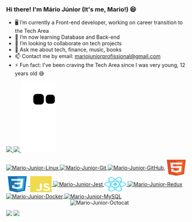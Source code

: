 ### Hi there! I'm Mário Júnior (It's me, Mario!) 😆

- 🖥️ I’m currently a Front-end developer, working on career transition to the Tech Area
- 🌱 I’m now learning Database and Back-end
- 👀 I’m looking to collaborate on tech projects
- 💬 Ask me about tech, finance, music, books
- 📫 Contact me by email: mariojuniorprofissional@gmail.com
- ⚡ Fun fact: I've been craving the Tech Area since I was very young, 12 years old 😅

<div>
  <a href="https://github.com/Mario-Junior">
  <img height="180em" src="https://github-readme-stats.vercel.app/api?username=Mario-Junior&show_icons=true&theme=dark&include_all_commits=true&count_private=true"/>
  <img height="180em" src="https://github-readme-stats.vercel.app/api/top-langs/?username=Mario-Junior&layout=compact&langs_count=7&theme=dark"/>
  <img src="https://github.com/Mario-Junior/Mario-Junior/blob/output/github-contribution-grid-snake.svg" />
</div>

<div style="display: inline_block"><br>
  <img align="center" alt="Mario-Junior-Linux" height="45" width="60" src="https://cdn.jsdelivr.net/gh/devicons/devicon/icons/linux/linux-original.svg" />
  <img align="center" alt="Mario-Junior-Git" height="45" width="60" src="https://cdn.jsdelivr.net/gh/devicons/devicon/icons/git/git-original.svg" />
  <img align="center" alt="Mario-Junior-GitHub" height="45" width="60" src="https://cdn.jsdelivr.net/gh/devicons/devicon/icons/github/github-original.svg" />
  <img align="center" alt="Mario-Junior-HTML" height="45" width="60" src="https://raw.githubusercontent.com/devicons/devicon/master/icons/html5/html5-original.svg" />
  <img align="center" alt="Mario-Junior-CSS" height="45" width="60" src="https://raw.githubusercontent.com/devicons/devicon/master/icons/css3/css3-original.svg" />
  <img align="center" alt="Mario-Junior-JS" height="45" width="60" src="https://raw.githubusercontent.com/devicons/devicon/master/icons/javascript/javascript-plain.svg" />
  <img align="center" alt="Mario-Junior-Jest" height="45" width="60" src="https://cdn.jsdelivr.net/gh/devicons/devicon/icons/jest/jest-plain.svg" />
  <img align="center" alt="Mario-Junior-React" height="45" width="60" src="https://raw.githubusercontent.com/devicons/devicon/master/icons/react/react-original.svg">
  <img align="center" alt="Mario-Junior-Redux" height="45" width="60" src="https://cdn.jsdelivr.net/gh/devicons/devicon/icons/redux/redux-original.svg" />
  <img align="center" alt="Mario-Junior-Docker" height="45" width="60" src="https://cdn.jsdelivr.net/gh/devicons/devicon/icons/docker/docker-original-wordmark.svg" />
  <img align="center" alt="Mario-Junior-MySQL" height="45" width="60" src="https://cdn.jsdelivr.net/gh/devicons/devicon/icons/mysql/mysql-original-wordmark.svg" />
  <img align="right" alt="Mario-Junior-Octocat" height="300" width="330" src="https://user-images.githubusercontent.com/89809954/164816186-a78a193f-446b-4273-b560-88149751c9ff.png" />
</div>
  
##

<div>
  <a href="https://www.linkedin.com/in/mariojr" target="_blank"><img src="https://img.shields.io/badge/LinkedIn-0077B5?style=for-the-badge&logo=linkedin&logoColor=white" target="_blank"></a>
  <a href = "mailto:mariojuniorprofissional@gmail.com"><img src="https://img.shields.io/badge/Gmail-D14836?style=for-the-badge&logo=gmail&logoColor=white" target="_blank"></a>
</div>
